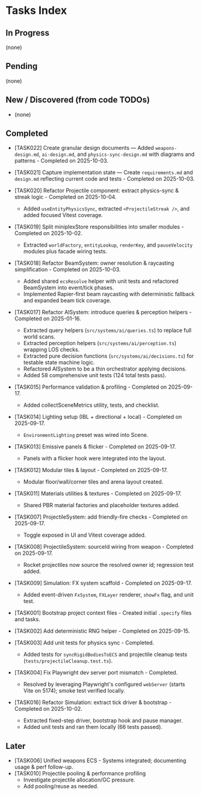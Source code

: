 # Tasks Index

## In Progress

(none)

## Pending

(none)

## New / Discovered (from code TODOs)

- (none)

## Completed

- [TASK022] Create granular design documents — Added `weapons-design.md`, `ai-design.md`, and `physics-sync-design.md` with diagrams and patterns - Completed on 2025-10-03.
- [TASK021] Capture implementation state — Create `requirements.md` and `design.md` reflecting current code and tests - Completed on 2025-10-03.
- [TASK020] Refactor Projectile component: extract physics-sync & streak logic - Completed on 2025-10-04.
  - Added `useEntityPhysicsSync`, extracted `<ProjectileStreak />`, and added focused Vitest coverage.
- [TASK019] Split miniplexStore responsibilities into smaller modules - Completed on 2025-10-02.
  - Extracted `worldFactory`, `entityLookup`, `renderKey`, and `pauseVelocity` modules plus facade wiring tests.
- [TASK018] Refactor BeamSystem: owner resolution & raycasting simplification - Completed on 2025-10-03.
  - Added shared `ecsResolve` helper with unit tests and refactored BeamSystem into event/tick phases.
  - Implemented Rapier-first beam raycasting with deterministic fallback and expanded beam tick coverage.
- [TASK017] Refactor AISystem: introduce queries & perception helpers - Completed on 2025-01-16.

  - Extracted query helpers (`src/systems/ai/queries.ts`) to replace full world scans.
  - Extracted perception helpers (`src/systems/ai/perception.ts`) wrapping LOS checks.
  - Extracted pure decision functions (`src/systems/ai/decisions.ts`) for testable state machine logic.
  - Refactored AISystem to be a thin orchestrator applying decisions.
  - Added 58 comprehensive unit tests (124 total tests pass).

- [TASK015] Performance validation & profiling - Completed on 2025-09-17.

  - Added collectSceneMetrics utility, tests, and checklist.
- [TASK014] Lighting setup (IBL + directional + local) - Completed on 2025-09-17.

  - `EnvironmentLighting` preset was wired into Scene.
- [TASK013] Emissive panels & flicker - Completed on 2025-09-17.

  - Panels with a flicker hook were integrated into the layout.
- [TASK012] Modular tiles & layout - Completed on 2025-09-17.

  - Modular floor/wall/corner tiles and arena layout created.
- [TASK011] Materials utilities & textures - Completed on 2025-09-17.

  - Shared PBR material factories and placeholder textures added.
- [TASK007] ProjectileSystem: add friendly-fire checks - Completed on 2025-09-17.

  - Toggle exposed in UI and Vitest coverage added.
- [TASK008] ProjectileSystem: sourceId wiring from weapon - Completed on 2025-09-17.

  - Rocket projectiles now source the resolved owner id; regression test added.
- [TASK009] Simulation: FX system scaffold - Completed on 2025-09-17.

  - Added event-driven `FxSystem`, `FXLayer` renderer, `showFx` flag, and unit test.
- [TASK001] Bootstrap project context files - Created initial `.specify` files and tasks.
- [TASK002] Add deterministic RNG helper - Completed on 2025-09-15.
- [TASK003] Add unit tests for physics sync - Completed.

  - Added tests for `syncRigidBodiesToECS` and projectile cleanup tests (`tests/projectileCleanup.test.ts`).
- [TASK004] Fix Playwright dev server port mismatch - Completed.

  - Resolved by leveraging Playwright's configured `webServer` (starts Vite on 5174); smoke test verified locally.
- [TASK016] Refactor Simulation: extract tick driver & bootstrap - Completed on 2025-10-02.
  - Extracted fixed-step driver, bootstrap hook and pause manager.
  - Added unit tests and ran them locally (66 tests passed).

## Later

- [TASK006] Unified weapons ECS - Systems integrated; documenting usage & perf follow-up.
- [TASK010] Projectile pooling & performance profiling
  - Investigate projectile allocation/GC pressure.
  - Add pooling/reuse as needed.